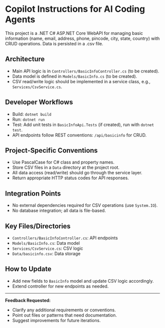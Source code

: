 # Copilot Instructions for AI Coding Agents

This project is a .NET C# ASP.NET Core WebAPI for managing basic information (name, email, address, phone, pincode, city, state, country) with CRUD operations. Data is persisted in a .csv file.

## Architecture
- Main API logic is in `Controllers/BasicInfoController.cs` (to be created).
- Data model is defined in `Models/BasicInfo.cs` (to be created).
- CSV read/write logic should be implemented in a service class, e.g., `Services/CsvService.cs`.

## Developer Workflows
- Build: `dotnet build`
- Run: `dotnet run`
- Test: Add unit tests in `BasicInfoApi.Tests` (if created), run with `dotnet test`.
- API endpoints follow REST conventions: `/api/basicinfo` for CRUD.

## Project-Specific Conventions
- Use PascalCase for C# class and property names.
- Store CSV files in a `Data` directory at the project root.
- All data access (read/write) should go through the service layer.
- Return appropriate HTTP status codes for API responses.

## Integration Points
- No external dependencies required for CSV operations (use `System.IO`).
- No database integration; all data is file-based.

## Key Files/Directories
- `Controllers/BasicInfoController.cs`: API endpoints
- `Models/BasicInfo.cs`: Data model
- `Services/CsvService.cs`: CSV logic
- `Data/basicinfo.csv`: Data storage

## How to Update
- Add new fields to `BasicInfo` model and update CSV logic accordingly.
- Extend controller for new endpoints as needed.

---

**Feedback Requested:**
- Clarify any additional requirements or conventions.
- Point out files or patterns that need documentation.
- Suggest improvements for future iterations.
